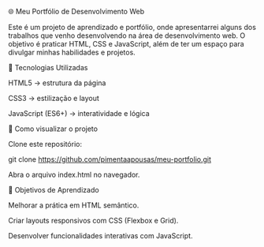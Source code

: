 🌐 Meu Portfólio de Desenvolvimento Web

Este é um projeto de aprendizado e portfólio, onde apresentarrei alguns dos trabalhos que venho desenvolvendo na área de desenvolvimento web.
O objetivo é praticar HTML, CSS e JavaScript, além de ter um espaço para divulgar minhas habilidades e projetos.

🚀 Tecnologias Utilizadas

HTML5 → estrutura da página

CSS3 → estilização e layout

JavaScript (ES6+) → interatividade e lógica

🔧 Como visualizar o projeto

Clone este repositório:

git clone https://github.com/pimentaapousas/meu-portfolio.git

Abra o arquivo index.html no navegador.

🎯 Objetivos de Aprendizado

Melhorar a prática em HTML semântico.

Criar layouts responsivos com CSS (Flexbox e Grid).

Desenvolver funcionalidades interativas com JavaScript.
